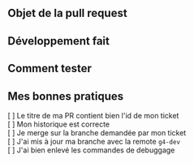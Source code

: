 ## Objet de la pull request

<!-- [https://app.clickup.com/t/<identifiant-ticket>](identifiant-ticket) -->

## Développement fait

## Comment tester

## Mes bonnes pratiques

[ ] Le titre de ma PR contient bien l'id de mon ticket<br>
[ ] Mon historique est correcte <br>
[ ] Je merge sur la branche demandée par mon ticket <br>
[ ] J'ai mis à jour ma branche avec la remote `g4-dev`<br>
[ ] J'ai bien enlevé les commandes de debuggage